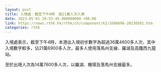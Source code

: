 ```yaml
---
layout: post
title: 入境處：截至下午4時　逾21萬人次入境
date: 2023-05-01 20:53:49.000000000 +08:00
link: https://news.rthk.hk/rthk/ch/component/k2/1698696-20230501.htm
categories: rthk
---
```


入境處表示，截至下午4時，本港出入境初步數字為超過36萬4600多人次，其中入境數字較多，佔21萬6900多人次，最多人使用落馬州支線、羅湖及高鐵西九龍站。

至於出境人次為14萬7600多人次，以羅湖、機場及落馬州支線最多。
